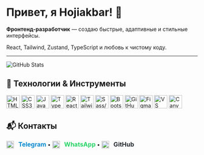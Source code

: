 <h1>Привет, я Hojiakbar! 👋</h1>

<p><b>Фронтенд-разработчик</b> — создаю быстрые, адаптивные и стильные интерфейсы.</p>
<p>React, Tailwind, Zustand, TypeScript и любовь к чистому коду.</p>

---

<p>
  <img src="https://github-readme-stats.vercel.app/api?username=HojiakbarMirzakarimov&show_icons=true&theme=radical" alt="GitHub Stats" />
</p>

## 🚀 Технологии & Инструменты

<p>
  <img src="https://cdn.jsdelivr.net/gh/devicons/devicon/icons/html5/html5-original.svg" width="35" title="HTML5" />
  <img src="https://cdn.jsdelivr.net/gh/devicons/devicon/icons/css3/css3-original.svg" width="35" title="CSS3" />
  <img src="https://cdn.jsdelivr.net/gh/devicons/devicon/icons/javascript/javascript-original.svg" width="35" title="JavaScript" />
  <img src="https://cdn.jsdelivr.net/gh/devicons/devicon/icons/typescript/typescript-original.svg" width="35" title="TypeScript" />
  <img src="https://cdn.jsdelivr.net/gh/devicons/devicon/icons/react/react-original.svg" width="35" title="React" />
  <img src="https://cdn.jsdelivr.net/gh/devicons/devicon/icons/tailwindcss/tailwindcss-plain.svg" width="35" title="Tailwind CSS" />
  <img src="https://cdn.jsdelivr.net/gh/devicons/devicon/icons/sass/sass-original.svg" width="35" title="Sass/SCSS" />
  <img src="https://cdn.jsdelivr.net/gh/devicons/devicon/icons/bootstrap/bootstrap-plain.svg" width="35" title="Bootstrap" />
  <img src="https://cdn.jsdelivr.net/gh/devicons/devicon/icons/github/github-original.svg" width="35" title="GitHub" />
  <img src="https://cdn.jsdelivr.net/gh/devicons/devicon/icons/figma/figma-original.svg" width="35" title="Figma" />
  <img src="https://cdn.jsdelivr.net/gh/devicons/devicon/icons/vscode/vscode-original.svg" width="35" title="VS Code" />
  <img src="https://cdn.worldvectorlogo.com/logos/canva-1.svg" width="35" title="Canva" />
</p>

## 📬 Контакты

<p>
  <a href="https://t.me/08hoji00" style="text-decoration: none; color: #0088cc; font-weight: bold; font-size: 16px;">
    <img src="https://upload.wikimedia.org/wikipedia/commons/thumb/6/6f/Telegram_logo_2019.svg/512px-Telegram_logo_2019.svg.png" width="20" style="vertical-align: middle; margin-right: 8px;" /> Telegram
  </a> • 
  <a href="https://wa.me/996555251506" style="text-decoration: none; color: #25D366; font-weight: bold; font-size: 16px;">
    <img src="https://upload.wikimedia.org/wikipedia/commons/6/6b/WhatsApp.svg" width="20" style="vertical-align: middle; margin-right: 8px;" /> WhatsApp
  </a> • 
  <a href="https://github.com/HojiakbarMirzakarimov" style="text-decoration: none; color: #24292f; font-weight: bold; font-size: 16px;">
    <img src="https://cdn.jsdelivr.net/gh/devicons/devicon/icons/github/github-original.svg" width="20" style="vertical-align: middle; margin-right: 8px;" /> GitHub
  </a>
</p>
